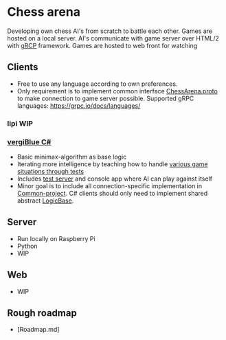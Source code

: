 # Chess arena
Developing own chess AI's from scratch to battle each other. Games are hosted on a local server. AI's communicate with game server over HTML/2 with [gRCP](https://grpc.io/) framework. Games are hosted to web front for watching


## Clients
* Free to use any language according to own preferences.
* Only requirement is to implement common interface [ChessArena.proto](Server/ChessArena.proto) to make connection to game server possible. Supported gRPC languages: https://grpc.io/docs/languages/

### lipi WIP

### [vergiBlue C#](Clients/vergiBlue)
* Basic minimax-algorithm as base logic
* Iterating more intelligence by teaching how to handle [various game situations through tests](Clients/vergiBlue/vergiBlueTests/)
* Includes [test server](Clients/vergiBlue/TestServer/) and console app where AI can play against itself
* Minor goal is to include all connection-specific implementation in [Common-project](Clients/vergiBlue/Common/). C# clients should only need to implement shared abstract [LogicBase](Clients/vergiBlue/Common/LogicBase.cs).


## Server
* Run locally on Raspberry Pi
* Python
* WIP


## Web
* WIP


## Rough roadmap
* [Roadmap.md]
